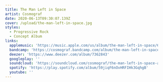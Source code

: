 ```yaml
---
title: The Man Left in Space
artist: Cosmograf
date: 2020-06-13T09:30:07.139Z
cover: /upload/the-man-left-in-space.jpg
styles:
  - Progressive Rock
  - Concept Album
links:
  applemusic: 'https://music.apple.com/us/album/the-man-left-in-space/600967417?uo=4'
  bandcamp: 'https://cosmograf.bandcamp.com/album/the-man-left-in-space'
  deezer: 'https://www.deezer.com/album/7362843'
  googleplay: ''
  soundcloud: 'https://soundcloud.com/cosmograf/the-man-left-in-space-album'
  spotify: 'https://play.spotify.com/album/59jiqF6nOvHRFIHk3GqhgB'
  youtube: ''
---
```


